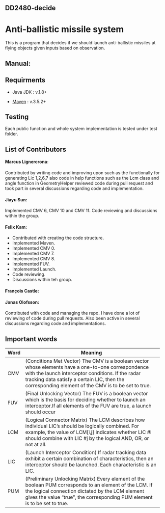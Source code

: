 ## DD2480-decide

# Anti-ballistic missile system

This is a program that decides if we should launch anti-ballistic missiles at flying objects given inputs based on observation.

## Manual:

## Requirments 
* Java JDK : v.1.8+

* [Maven](https://maven.apache.org/) : v.3.5.2+

## Testing
Each public function and whole system implementation is tested under test folder.

## List of Contributors
#### Marcus Lignercrona:
Contributed by writing code and improving upon such as the functionally for generating Lic 1,2,6,7 also code in help functions such as the Lcm class and angle function in GeometryHelper reviewed code during pull request and took part in several discussions regarding code and implementation.

#### Jiayu Sun:
Implemented CMV 6, CMV 10 and CMV 11. Code reviewing and discussions within the group.

#### Felix Kam:
- Contributed with creating the code structure.
- Implemented Maven.
- Implemented CMV 0.
- Implemented CMV 7.
- Implemented CMV 8.
- Implemented FUV.
- Implemented Launch.
- Code reviewing.
- Discussions within teh group.

#### François Castle:

#### Jonas Olofsson:
Contributed with code and managing the repo. I have done a lot of reviewing of code during pull requests. Also been active in several discussions regarding code and implementations.

## Important words
Word | Meaning
------------ | -------------
CMV | (Conditions Met Vector) The CMV is a boolean vector whose elements have a one-to-one correspondence with the launch interceptor conditions. If the radar tracking data satisfy a certain LIC, then the corresponding element of the CMV is to be set to true.
FUV | (Final Unlocking Vector) The FUV is a boolean vector which is the basis for deciding whether to launch an interceptor.If all elements of the FUV are true, a launch should occur 
LCM | (Logical Connector Matrix) The LCM describes how individual LIC’s should be logically combined. For example, the value of LCM[i,j] indicates whether LIC #i should combine with LIC #j by the logical AND, OR, or not at all.
LIC | (Launch Interceptor Condition) If radar tracking data exhibit a certain combination of characteristics, then an interceptor should be launched. Each characteristic is an LIC.
PUM | (Preliminary Unlocking Matrix) Every element of the boolean PUM corresponds to an element of the LCM. If the logical connection dictated by the LCM element gives the value “true”, the corresponding PUM element is to be set to true.
